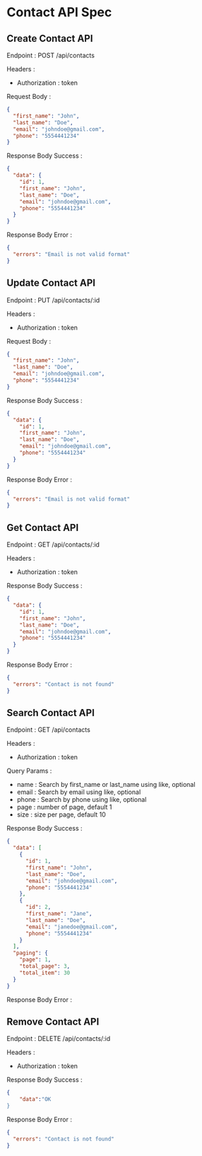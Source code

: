 # Contact API Spec

## Create Contact API

Endpoint : POST /api/contacts

Headers :

- Authorization : token

Request Body :

```json
{
  "first_name": "John",
  "last_name": "Doe",
  "email": "johndoe@gmail.com",
  "phone": "5554441234"
}
```

Response Body Success :

```json
{
  "data": {
    "id": 1,
    "first_name": "John",
    "last_name": "Doe",
    "email": "johndoe@gmail.com",
    "phone": "5554441234"
  }
}
```

Response Body Error :

```json
{
  "errors": "Email is not valid format"
}
```

## Update Contact API

Endpoint : PUT /api/contacts/:id

Headers :

- Authorization : token

Request Body :

```json
{
  "first_name": "John",
  "last_name": "Doe",
  "email": "johndoe@gmail.com",
  "phone": "5554441234"
}
```

Response Body Success :

```json
{
  "data": {
    "id": 1,
    "first_name": "John",
    "last_name": "Doe",
    "email": "johndoe@gmail.com",
    "phone": "5554441234"
  }
}
```

Response Body Error :

```json
{
  "errors": "Email is not valid format"
}
```

## Get Contact API

Endpoint : GET /api/contacts/:id

Headers :

- Authorization : token

Response Body Success :

```json
{
  "data": {
    "id": 1,
    "first_name": "John",
    "last_name": "Doe",
    "email": "johndoe@gmail.com",
    "phone": "5554441234"
  }
}
```

Response Body Error :

```json
{
  "errors": "Contact is not found"
}
```

## Search Contact API

Endpoint : GET /api/contacts

Headers :

- Authorization : token

Query Params :

- name : Search by first_name or last_name using like, optional
- email : Search by email using like, optional
- phone : Search by phone using like, optional
- page : number of page, default 1
- size : size per page, default 10

Response Body Success :

```json
{
  "data": [
    {
      "id": 1,
      "first_name": "John",
      "last_name": "Doe",
      "email": "johndoe@gmail.com",
      "phone": "5554441234"
    },
    {
      "id": 2,
      "first_name": "Jane",
      "last_name": "Doe",
      "email": "janedoe@gmail.com",
      "phone": "5554441234"
    }
  ],
  "paging": {
    "page": 1,
    "total_page": 3,
    "total_item": 30
  }
}
```

Response Body Error :

## Remove Contact API

Endpoint : DELETE /api/contacts/:id

Headers :

- Authorization : token

Response Body Success :

```json
{
    "data":"OK
}
```

Response Body Error :

```json
{
  "errors": "Contact is not found"
}
```
